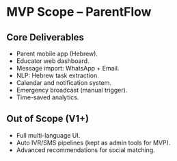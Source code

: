# MVP Scope – ParentFlow

## Core Deliverables

- Parent mobile app (Hebrew).
- Educator web dashboard.
- Message import: WhatsApp + Email.
- NLP: Hebrew task extraction.
- Calendar and notification system.
- Emergency broadcast (manual trigger).
- Time-saved analytics.

## Out of Scope (V1+)

- Full multi-language UI.
- Auto IVR/SMS pipelines (kept as admin tools for MVP).
- Advanced recommendations for social matching.
